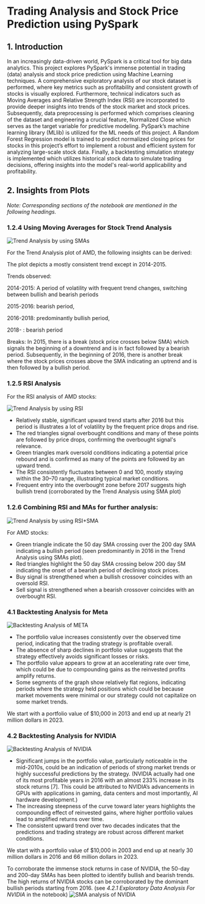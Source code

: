 # Trading Analysis and Stock Price Prediction using PySpark

## 1. Introduction 
In an increasingly data-driven world, PySpark is a critical tool for big data analytics. This project explores PySpark's immense potential in trading (data) analysis and stock price prediction using Machine Learning techniques. A comprehensive exploratory analysis of our stock dataset is performed, where key metrics such as profitability and consistent growth of stocks is visually explored. Furthermore, technical indicators such as Moving Averages and Relative Strength Index (RSI) are incorporated to provide deeper insights into trends of the stock market and stock prices. Subsequently, data preprocessing is performed which comprises cleaning of the dataset and engineering a crucial feature, Normalized Close which serves as the target variable for predictive modeling. PySpark’s machine learning library (MLlib) is utilized for the ML needs of this project. A Random Forest Regression model is trained to predict normalized closing prices for stocks in this project’s effort to implement a robust and efficient system for analyzing large-scale stock data. Finally,  a backtesting simulation strategy is implemented which utilizes historical stock data to simulate trading decisions, offering insights into the model's real-world applicability and profitability.


## 2. Insights from Plots 

_Note: Corresponding sections of the notebook are mentioned in the following headings._

### 1.2.4 Using Moving Averages for Stock Trend Analysis

![Trend Analysis by using SMAs](https://github.com/aratrika02/stock-analysis-project/blob/main/sma_amd.png)

For the Trend Analysis plot of AMD, the following insights can be derived:

The plot depicts a mostly consistent trend except in 2014-2015.

Trends observed: 

2014-2015: A period of volatility with frequent trend changes, switching between bullish and bearish periods

2015-2016: bearish period, 

2016-2018: predominantly bullish period,

2018- : bearish period

Breaks: In 2015, there is a break (stock price crosses below SMA)  which signals the beginning of a downtrend and is in fact followed by a bearish period.
Subsequently, in the beginning of 2016, there is another break where the stock prices crosses above the SMA indicating an uptrend and is then followed by a bullish period.


### 1.2.5 RSI Analysis
For the RSI analysis of AMD stocks:

![Trend Analysis by using RSI](https://github.com/aratrika02/stock-analysis-project/blob/main/rsi_amd.png)

* Relatively stable, significant upward trend starts after 2016 but this period is illustrates a lot of volatility by the frequent price drops and rise. 
* The red triangles signal overbought conditions and many of these points are followed by price drops, confirming the overbought signal's relevance.
* Green triangles mark oversold conditions indicating a potential price rebound and is confirmed as many of the points  are followed by an upward trend.
* The RSI consistently fluctuates between 0 and 100, mostly staying within the 30–70 range, illustrating typical market conditions.
* Frequent entry into the overbought zone before 2017 suggests high bullish trend (corroborated by the Trend Analysis using SMA plot)


### 1.2.6 Combining RSI and MAs for further analysis:

![Trend Analysis by using RSI+SMA](https://github.com/aratrika02/stock-analysis-project/blob/main/sma_rsi_amd.png)

For AMD stocks: 
- Green triangle indicate the 50 day SMA crossing over the 200 day SMA indicating a bullish period (seen predominantly in 2016 in the Trend Analysis using SMAs plot).
- Red triangles highlight the 50 day SMA crossing below 200 day SM indicating the onset of a bearish period of declining stock prices.
- Buy signal is strengthened when a bullish crossover coincides with an oversold RSI.
- Sell signal is strengthened when a bearish crossover coincides with an overbought RSI.


### 4.1 Backtesting Analysis for Meta

![Backtesting Analysis of META](https://github.com/aratrika02/stock-analysis-project/blob/main/meta.png)

- The portfolio value increases consistently over the observed time period, indicating that the trading strategy is profitable overall.
- The absence of sharp declines in portfolio value suggests that the strategy effectively avoids significant losses or risks.
- The portfolio value appears to grow at an accelerating rate over time, which could be due to compounding gains as the reinvested profits amplify returns.
- Some segments of the graph show relatively flat regions, indicating periods where the strategy held positions which could be because market movements were minimal or our strategy could not capitalize on some market trends.

We start with a portfolio value of $10,000 in 2013 and end up at nearly 21 million dollars in 2023.

### 4.2 Backtesting Analysis for NVIDIA
![Backtesting Analysis of NVIDIA](https://github.com/aratrika02/stock-analysis-project/blob/main/nvidia.png)

- Significant jumps in the portfolio value, particularly noticeable in the mid-2010s, could be an indication of periods of strong market trends or highly successful predictions by the strategy.
(NVIDIA actually had one of its most profitable years in 2016 with an almost 233% increase in its stock returns [7]. This could be attributed to NVIDIA’s advancements in GPUs with applications in gaming, data centers and most importantly, AI hardware development.)
- The increasing steepness of the curve toward later years highlights the compounding effect of reinvested gains, where higher portfolio values lead to amplified returns over time.
- The consistent upward trend over two decades indicates that the predictions and trading strategy are robust across different market conditions.

We start with a portfolio value of $10,000 in 2003 and end up at nearly 30 million dollars in 2016 and 66 million dollars in 2023. 

To corroborate the immense stock returns in case of NVIDIA, the 50-day and 200-day SMAs has been plotted to identify bullish and bearish trends. The high returns of NVIDIA stocks can be corroborated by the dominant bullish periods starting from 2016. (see _4.2.1 Exploratory Data Analysis For NVIDIA_ in the notebook)
![SMA analysis of NVIDIA](https://github.com/aratrika02/stock-analysis-project/blob/main/sma_nvidia.png)



